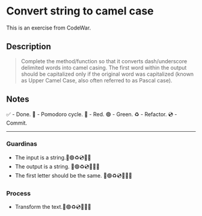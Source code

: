 # Convert string to camel case

This is an exercise from CodeWar.

## Description

> Complete the method/function so that it converts dash/underscore delimited words into camel casing. The first word within the output should be capitalized only if the original word was capitalized (known as Upper Camel Case, also often referred to as Pascal case).

## Notes

 ✅ - Done.
 🍅 - Pomodoro cycle.
 🔴 - Red.
 🟢 - Green.
 ♻️ - Refactor.
 💿 - Commit.

---

### Guardinas

- The input is a string.🔴🟢♻️💿🍅✅
- The output is a string. 🔴🟢♻️💿🍅🍅✅
- The first letter should be the same. 🔴🟢♻️💿🍅🍅✅

### Process

- Transform the text.🔴🟢♻️💿🍅🍅✅
